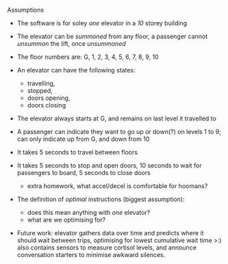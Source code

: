 Assumptions

* The software is for soley _one_ elevator in a _10_ storey building
* The elevator can be _summoned_ from any floor, a passenger cannot _unsummon_ the lift, once _unsummoned_
* The floor numbers are: G, 1, 2, 3, 4, 5, 6, 7, 8, 9, 10
* An elevator can have the following states:
  - travelling,
  - stopped,
  - doors opening,
  - doors closing
* The elevator always starts at G, and remains on last level it travelled to
* A passenger can indicate they want to go up or down(?) on levels 1 to 9; can only indicate up from G, and down from 10
* It takes 5 seconds to travel between floors
* It takes 5 seconds to stop and open doors, 10 seconds to wait for passengers to board, 5 seconds to close doors
  - extra homework, what accel/decel is comfortable for hoomans?

* The definition of *optimal* instructions (biggest assumption):
  - does this mean anything with _one_ elevator?
  - what are we optimising for?

* Future work: elevator gathers data over time and predicts where it should wait between trips, optimising for lowest cumulative wait time >:) also contains sensors to measure cortisol levels, and announce conversation starters to minimise awkward silences.

